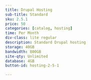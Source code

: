 ```yaml
---
title: Drupal Hosting
sub-title: Standard
sku: 2.5.1
price: 50
categories: [catalog, hosting]
time: Per Month
div-class: lite regular
description: Standard Drupal hosting
storage: 40GB
bandwidth: 800GB
site-qty: Unlimited
database: 4GB
button-id: hosting-2-5-1

---
```

